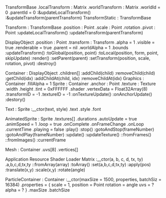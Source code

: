 TransformBase
	.localTransform : Matrix
	.worldTransform : Matrix
	.worldId = 0
	.parentId = 0
	:&updateLocalTransform()
	:&updateTransform(parentTransform)
TransformStatic : TransformBase

Transform : TransformBase
	.position : Point
	.scale : Point
	.rotation
	.pivot : Point
	:updateLocalTransform()
	:updateTransform(parentTransform)

DisplayObject
	.position : Point
	.transform : Transform
	.alpha = 1
	.visible = true
	.renderable = true
	.parent = nil
	.worldAlpha = 1
	.bounds
	:updateTransform()
	:toGlobal(position, point)
	:toLocal(position, form, point, skipUpdate)
	:render()
	:setParent(parent)
	:setTransform(position, scale, rotation, pivot)
	:destroy()

Container : DisplayObject
	.children[]
	:addChild(child)
	:removeChild(child)
	:getChild(idx)
	:addChildAt(child, idx)
	:removeChildAt(idx)
Graphics : Container
	.fillAlpha = 1
Sprite : Container
	.anchor : Point
	.texture : Texture
	.width
	.height
	.tint = 0xFFFFFF
	.shader
	.vertexData = Float32Array(8)
	.transformID = -1
	.textureID = -1
	:onTextureUpdate()
	:onAnchorUpdate()
	:destory()

Text : Sprite
	:__ctor(text, style)
	.text
	.style
	.font

AnimatedSprite : Sprite
	.textures[]
	.durations
	.autoUpdate = true
	.animSpeed = 1
	.loop = true
	.onComplete
	.onFrameChange
	.onLoop
	.currentTime
	.playing = false
	:play()
	:stop()
	:gotoAndStop(frameNumber)
	:gotoAndPlay(frameNumber)
	:update()
	:updateTexture()
	::fromFrames()
	::fromImages()
	:currentFrame

Mesh : Container
	.uvs[8]
	.vertices[]



Application
Resource
Shader
Loader
Matrix
	:__ctor(a, b, c, d, tx, ty)
	.a,b,c,d,tx,ty
	::fromArray(array)
	:toArray()
	:set(a,b,c,d,tx,ty)
	:apply(pos)
	:translate(x,y)
	:scale(x,y)
	:rotate(angle)

ParticleContainer : Container
	:__ctor(maxSize = 1500, properties, batchSiz = 16384)
	.properties = {
		scale = 1,
		position = Point
		rotation = angle
		uvs = ?
		alpha = ?
	}
	.maxSize
	.batchSize
	